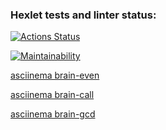### Hexlet tests and linter status:
[![Actions Status](https://github.com/Multikus/python-project-49/actions/workflows/hexlet-check.yml/badge.svg)](https://github.com/Multikus/python-project-49/actions)

[![Maintainability](https://api.codeclimate.com/v1/badges/9f94021724f58561e1eb/maintainability)](https://codeclimate.com/github/Multikus/python-project-49/maintainability)

[asciinema brain-even](https://asciinema.org/connect/20e5f0c6-daa7-4c14-a2a3-4bf0c8a626aa)

[asciinema brain-call](https://asciinema.org/a/hyCvQPJXlCRllV4KXfnCfsXus)

[asciinema brain-gcd](https://asciinema.org/a/zTm8Djlqz59SQSIeYUnqCCfpA)